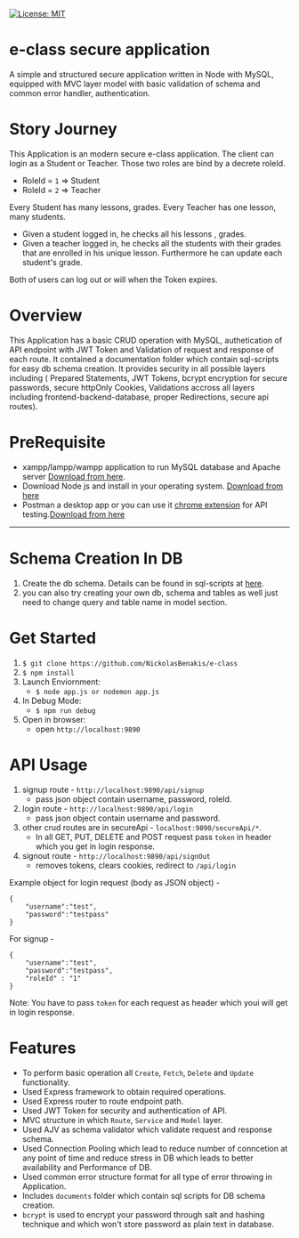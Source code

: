 [![License: MIT](https://img.shields.io/badge/License-MIT-yellow.svg)](https://opensource.org/licenses/MIT)

# e-class secure application

A simple and structured secure application written in Node with MySQL, equipped with MVC layer model with basic validation of schema and common error handler, authentication.

# Story Journey

This Application is an modern secure e-class application. The client can login as a Student or Teacher. Those two roles are bind by a decrete roleId. 

* RoleId = `1` => Student
* RoleId = `2` => Teacher

Every Student has many lessons, grades.
Every Teacher has one lesson, many students.

- Given a student logged in, he checks all his lessons , grades.
- Given a teacher logged in, he checks all the students with their grades that are enrolled in his unique lesson. 
Furthermore he can update each student's grade.

Both of users can log out or will when the Token expires.

# Overview 

This Application has a basic CRUD operation with MySQL, authetication of API endpoint with JWT Token and Validation of request and response of each route. It contained a documentation folder which contain sql-scripts for easy db schema creation. It provides security in all possible layers including ( Prepared Statements, JWT Tokens, bcrypt encryption for secure passwords, secure httpOnly Cookies, Validations accross all layers including frontend-backend-database, proper Redirections, secure api routes).

# PreRequisite

-   xampp/lampp/wampp application to run MySQL database and Apache server [Download from here](https://www.apachefriends.org/download.html).
-   Download Node js and install in your operating system. [Download from here](https://nodejs.org/en/download/)
-   Postman a desktop app or you can use it [chrome extension](https://chrome.google.com/webstore/category/extensions) for API testing.[Download from here](https://www.getpostman.com/apps)

---

# Schema Creation In DB

1. Create the db schema. Details can be found in sql-scripts at [here](https://github.com/NickolasBenakis/e-class/tree/master/documents/sql-script/ExportPatsakis).
2. you can also try creating your own db, schema and tables as well just need to change query and table name in model section.

# Get Started

1. `$ git clone https://github.com/NickolasBenakis/e-class`
2. `$ npm install`
3. Launch Enviornment:
    - `$ node app.js or nodemon app.js`
4. In Debug Mode:
    - `$ npm run debug`
5. Open in browser:
    - open `http://localhost:9890`

# API Usage

1. signup route - `http://localhost:9890/api/signup`
    - pass json object contain username, password, roleId.
2. login route - `http://localhost:9890/api/login`
    - pass json object contain username and password.
3. other crud routes are in secureApi - `localhost:9890/secureApi/*`.
    - In all GET, PUT, DELETE and POST request pass `token` in header which you get in login response.
4. signout route - `http://localhost:9890/api/signOut`
    - removes tokens, clears cookies, redirect to `/api/login`

Example object for login request (body as JSON object) -

```
{
    "username":"test",
    "password":"testpass"
}
```

For signup -

```
{
    "username":"test",
    "password":"testpass",
    "roleId" : "1"
}

```

Note: You have to pass `token` for each request as header which youi will get in login response.

# Features

-   To perform basic operation all `Create`, `Fetch`, `Delete` and `Update` functionality.
-   Used Express framework to obtain required operations.
-   Used Express router to route endpoint path.
-   Used JWT Token for security and authentication of API.
-   MVC structure in which `Route`, `Service` and `Model` layer.
-   Used AJV as schema validator which validate request and response schema.
-   Used Connection Pooling which lead to reduce number of conncetion at any point of time and reduce stress in DB which leads to better availability and Performance of DB.
-   Used common error structure format for all type of error throwing in Application.
-   Includes `documents` folder which contain sql scripts for DB schema creation.
-   `bcrypt` is used to encrypt your password through salt and hashing technique and which won't store password as plain text in database.
